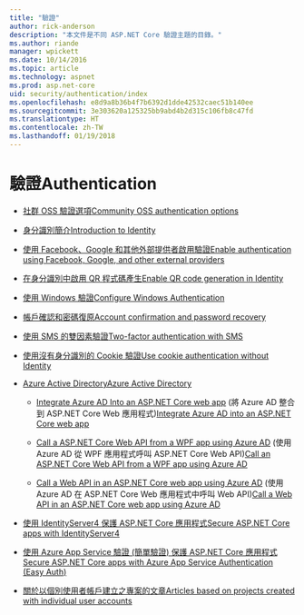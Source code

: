 ```yaml
---
title: "驗證"
author: rick-anderson
description: "本文件是不同 ASP.NET Core 驗證主題的目錄。"
ms.author: riande
manager: wpickett
ms.date: 10/14/2016
ms.topic: article
ms.technology: aspnet
ms.prod: asp.net-core
uid: security/authentication/index
ms.openlocfilehash: e8d9a8b36b4f7b6392d1dde42532caec51b140ee
ms.sourcegitcommit: 3e303620a125325bb9abd4b2d315c106fb8c47fd
ms.translationtype: HT
ms.contentlocale: zh-TW
ms.lasthandoff: 01/19/2018
---
```

# <a name="authentication"></a><span data-ttu-id="58b45-103">驗證</span><span class="sxs-lookup"><span data-stu-id="58b45-103">Authentication</span></span>

* [<span data-ttu-id="58b45-104">社群 OSS 驗證選項</span><span class="sxs-lookup"><span data-stu-id="58b45-104">Community OSS authentication options</span></span>](community.md)

* [<span data-ttu-id="58b45-105">身分識別簡介</span><span class="sxs-lookup"><span data-stu-id="58b45-105">Introduction to Identity</span></span>](identity.md)

* [<span data-ttu-id="58b45-106">使用 Facebook、Google 和其他外部提供者啟用驗證</span><span class="sxs-lookup"><span data-stu-id="58b45-106">Enable authentication using Facebook, Google, and other external providers</span></span>](social/index.md)

* [<span data-ttu-id="58b45-107">在身分識別中啟用 QR 程式碼產生</span><span class="sxs-lookup"><span data-stu-id="58b45-107">Enable QR code generation in Identity</span></span>](identity-enable-qrcodes.md)

* [<span data-ttu-id="58b45-108">使用 Windows 驗證</span><span class="sxs-lookup"><span data-stu-id="58b45-108">Configure Windows Authentication</span></span>](windowsauth.md)

* [<span data-ttu-id="58b45-109">帳戶確認和密碼復原</span><span class="sxs-lookup"><span data-stu-id="58b45-109">Account confirmation and password recovery</span></span>](accconfirm.md)

* [<span data-ttu-id="58b45-110">使用 SMS 的雙因素驗證</span><span class="sxs-lookup"><span data-stu-id="58b45-110">Two-factor authentication with SMS</span></span>](2fa.md)

* [<span data-ttu-id="58b45-111">使用沒有身分識別的 Cookie 驗證</span><span class="sxs-lookup"><span data-stu-id="58b45-111">Use cookie authentication without Identity</span></span>](cookie.md)

* [<span data-ttu-id="58b45-112">Azure Active Directory</span><span class="sxs-lookup"><span data-stu-id="58b45-112">Azure Active Directory</span></span>](azure-active-directory/index.md)

  * <span data-ttu-id="58b45-113">[Integrate Azure AD Into an ASP.NET Core web app](https://azure.microsoft.com/documentation/samples/active-directory-dotnet-webapp-openidconnect-aspnetcore/) (將 Azure AD 整合到 ASP.NET Core Web 應用程式)</span><span class="sxs-lookup"><span data-stu-id="58b45-113">[Integrate Azure AD into an ASP.NET Core web app](https://azure.microsoft.com/documentation/samples/active-directory-dotnet-webapp-openidconnect-aspnetcore/)</span></span>

  * <span data-ttu-id="58b45-114">[Call a ASP.NET Core Web API from a WPF app using Azure AD](https://azure.microsoft.com/documentation/samples/active-directory-dotnet-native-aspnetcore/) (使用 Azure AD 從 WPF 應用程式呼叫 ASP.NET Core Web API)</span><span class="sxs-lookup"><span data-stu-id="58b45-114">[Call an ASP.NET Core Web API from a WPF app using Azure AD](https://azure.microsoft.com/documentation/samples/active-directory-dotnet-native-aspnetcore/)</span></span>

  * <span data-ttu-id="58b45-115">[Call a Web API in an ASP.NET Core web app using Azure AD](https://azure.microsoft.com/documentation/samples/active-directory-dotnet-webapp-webapi-openidconnect-aspnetcore/) (使用 Azure AD 在 ASP.NET Core Web 應用程式中呼叫 Web API)</span><span class="sxs-lookup"><span data-stu-id="58b45-115">[Call a Web API in an ASP.NET Core web app using Azure AD](https://azure.microsoft.com/documentation/samples/active-directory-dotnet-webapp-webapi-openidconnect-aspnetcore/)</span></span>

* [<span data-ttu-id="58b45-116">使用 IdentityServer4 保護 ASP.NET Core 應用程式</span><span class="sxs-lookup"><span data-stu-id="58b45-116">Secure ASP.NET Core apps with IdentityServer4</span></span>](http://docs.identityserver.io/en/release/)

* [<span data-ttu-id="58b45-117">使用 Azure App Service 驗證 (簡單驗證) 保護 ASP.NET Core 應用程式</span><span class="sxs-lookup"><span data-stu-id="58b45-117">Secure ASP.NET Core apps with Azure App Service Authentication (Easy Auth)</span></span>](https://docs.microsoft.com/azure/app-service/app-service-authentication-overview)

* [<span data-ttu-id="58b45-118">關於以個別使用者帳戶建立之專案的文章</span><span class="sxs-lookup"><span data-stu-id="58b45-118">Articles based on projects created with individual user accounts</span></span>](xref:security/authentication/individual)
